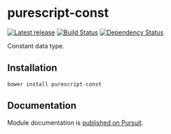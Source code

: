 # purescript-const

[![Latest release](http://img.shields.io/bower/v/purescript-const.svg)](https://github.com/purescript/purescript-const/releases)
[![Build Status](https://travis-ci.org/purescript/purescript-const.svg?branch=master)](https://travis-ci.org/purescript/purescript-const)
[![Dependency Status](https://www.versioneye.com/user/projects/55848c9e363861001b0001a2/badge.svg?style=flat)](https://www.versioneye.com/user/projects/55848c9e363861001b0001a2)

Constant data type.

## Installation

```
bower install purescript-const
```

## Documentation

Module documentation is [published on Pursuit](http://pursuit.purescript.org/packages/purescript-const).
